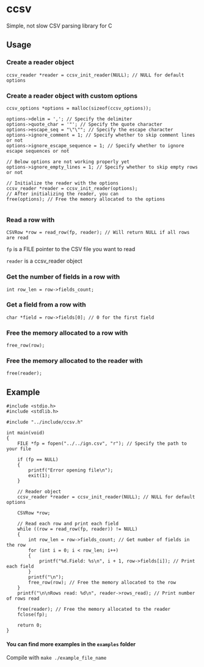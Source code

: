# ccsv
Simple, not slow CSV parsing library for C

## Usage
### Create a reader object

```
ccsv_reader *reader = ccsv_init_reader(NULL); // NULL for default options
```

### Create a reader object with custom options

```
ccsv_options *options = malloc(sizeof(ccsv_options));

options->delim = ','; // Specify the delimiter
options->quote_char = '"'; // Specify the quote character
options->escape_seq = "\"\""; // Specify the escape character
options->ignore_comment = 1; // Specify whether to skip comment lines or not
options->ignore_escape_sequence = 1; // Specify whether to ignore escape sequences or not

// Below options are not working properly yet
options->ignore_empty_lines = 1; // Specify whether to skip empty rows or not

// Initialize the reader with the options
ccsv_reader *reader = ccsv_init_reader(options);
// After initializing the reader, you can
free(options); // Free the memory allocated to the options


```


### Read a row with

```
CSVRow *row = read_row(fp, reader); // Will return NULL if all rows are read 
```

`fp` is a FILE pointer to the CSV file you want to read

`reader` is a ccsv_reader object

### Get the number of fields in a row with

```
int row_len = row->fields_count;
```

### Get a field from a row with

```
char *field = row->fields[0]; // 0 for the first field
```

### Free the memory allocated to a row with

```
free_row(row);
```

### Free the memory allocated to the reader with

```
free(reader);
```



## Example

```
#include <stdio.h>
#include <stdlib.h>

#include "../include/ccsv.h"

int main(void)
{
    FILE *fp = fopen("../../ign.csv", "r"); // Specify the path to your file

    if (fp == NULL)
    {
        printf("Error opening file\n");
        exit(1);
    }

    // Reader object
    ccsv_reader *reader = ccsv_init_reader(NULL); // NULL for default options

    CSVRow *row;

    // Read each row and print each field
    while ((row = read_row(fp, reader)) != NULL)
    {
        int row_len = row->fields_count; // Get number of fields in the row
        for (int i = 0; i < row_len; i++)
        {
            printf("%d.Field: %s\n", i + 1, row->fields[i]); // Print each field
        }
        printf("\n");
        free_row(row); // Free the memory allocated to the row
    }
    printf("\n\nRows read: %d\n", reader->rows_read); // Print number of rows read

    free(reader); // Free the memory allocated to the reader
    fclose(fp);

    return 0;
}
```

#### You can find more examples in the `examples` folder

Compile with `make ./example_file_name`
